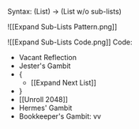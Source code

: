Syntax:
(List) -> (List w/o sub-lists)

![[Expand Sub-Lists Pattern.png]]

![[Expand Sub-Lists Code.png]]
Code:
* Vacant Reflection
* Jester's Gambit
* {
	* [[Expand Next List]]
* }
* [[Unroll 2048]]
* Hermes' Gambit
* Bookkeeper's Gambit: vv
  
